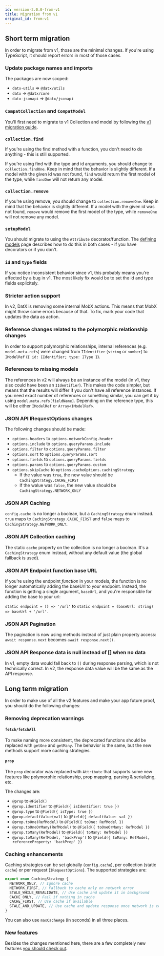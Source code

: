 ```yaml
---
id: version-2.0.0-from-v1
title: Migration from v1
original_id: from-v1
---
```


## Short term migration

In order to migrate from v1, those are the minimal changes. If you're using TypeScript, it should report errors in most of those cases.

### Update package names and imports

The packages are now scoped:

- `datx-utils` => `@datx/utils`
- `datx` => `@datx/core`
- `datx-jsonapi` => `@datx/jsonapi`

### `CompatCollection` and `CompatModel`

You'll first need to migrate to v1 Collection and model by following the [v1 migration guide](https://datx.dev/docs/migration-guide/mobx-collection-store).

### `collection.find`

If you're using the find method with a function, you don't need to do anything - this is still supported.

If you're using find with the type and id arguments, you should change to `collection.findOne`. Keep in mind that the behavior is slightly different. If a model with the given id was not found, `find` would return the first model of the type, while `findOne` will not return any model.

### `collection.remove`

If you're using remove, you should change to `collection.removeOne`. Keep in mind that the behavior is slightly different. If a model with the given id was not found, `remove` would remove the first model of the type, while `removeOne` will not remove any model.

### `setupModel`

You should migrate to using the `Attribute` decorator/function. The [defining models](../getting-started/defining-models) page describes how to do this in both cases - if you have decorators or if you don't.

### `id` and `type` fields

If you notice inconsistent behavior since v1, this probably means you're affected by a bug in v1. The most likely fix would be to set the id and type fields explicitely.

### Stricter action support

In v2, DatX is removing some internal MobX actions. This means that MobX might throw some errors because of that. To fix, mark your code that updates the data as action.

### Reference changes related to the polymorphic relationship changes

In order to support polymorphic relationships, internal references (e.g. `model.meta.refs`) were changed from `IIdentifier` (`string` or `number`) to `IModelRef` (`{ id: IIdentifier; type: IType }`).

### References to missing models

The references in v2 will always be an instance of the model (in v1, they also could have been an `IIdentifier`). This makes the code simpler, but means that the results will differ if you don't have all reference instances. If you need exact number of references or something similar, you can get it by using `model.meta.refs[fieldName]`. Depending on the reference type, this will be either `IModelRef` or `Array<IModelRef>`.

### JSON API IRequestOptions changes

The following changes should be made:

- `options.headers` to `options.networkConfig.header`
- `options.include` to `options.queryParams.include`
- `options.filter` to `options.queryParams.filter`
- `options.sort` to `options.queryParams.sort`
- `options.fields` to `options.queryParams.fields`
- `options.params` to `options.queryParams.custom`
- `options.skipCache` to `options.cacheOptions.cachingStrategy`
  - If the value was `true`, the new value should be `CachingStrategy.CACHE_FIRST`
  - If the walue was `false`, the new value should be `CachingStrategy.NETWORK_ONLY`

### JSON API Caching

`config.cache` is no longer a boolean, but a `CachingStrategy` enum instead. `true` maps to `CachingStrategy.CACHE_FIRST` and `false` maps to `CachingStrategy.NETWORK_ONLY`.

### JSON API Collection caching

The static `cache` property on the collection is no longer a boolean. It's a `CachingStrategy` enum instead, without any default value (the global fallback is used).

### JSON API Endpoint function base URL

If you're using the endpoint _function_ in your models, the function is no longer automatically adding the baseUrl to your endpoint. Instead, the function is getting a single argument, `baseUrl`, and you're responsible for adding the base to your url:

`static endpoint = () => '/url'` to `static endpoint = (baseUrl: string) => baseUrl + '/url'`.

### JSON API Pagination

The pagination is now using methods instead of just plain property access: `await response.next` becomes `await response.next()`.

### JSON API Response data is null instead of [] when no data

In v1, empty data would fall back to `[]` during response parsing, which is not technically correct. In v2, the response data value will be the same as the API response.

## Long term migration

In order to make use of all the v2 features and make your app future proof, you should do the following changes:

### Removing deprecation warnings

#### `fetch/fetchAll`

To make naming more consistent, the deprecated functions should be replaced with `getOne` and `getMany`. The behavior is the same, but the new methods support more caching strategies.

#### `prop`

The `prop` decorator was replaced with `Attribute` that supports some new features like polymorphic relationship, prop mapping, parsing & serializing, etc.

The changes are:

- `@prop` to `@Field()`
- `@prop.identifier` to `@Field({ isIdentifier: true })`
- `@prop.type` to `@Field({ isType: true })`
- `@prop.defaultValue(val)` to `@Field({ defaultValue: val })`
- `@prop.toOne(RefModel)` to `@Field({ toOne: RefModel })`
- `@prop.toOneOrMany(RefModel)` to `@Field({ toOneOrMany: RefModel })`
- `@prop.toMany(RefModel)` to `@Field({ toMany: RefModel })`
- `@prop.toMany(RefModel, 'backProp')` to `@Field({ toMany: RefModel, referenceProperty: 'backProp' })`

### Caching enhancements

Caching strategies can be set globally (`config.cache`), per collection (static `cache`) or per request (`IRequestOptions`). The supported strategies are:

```typescript
export enum CachingStrategy {
  NETWORK_ONLY, // Ignore cache
  NETWORK_FIRST, // Fallback to cache only on network error
  STALE_WHILE_REVALIDATE, // Use cache and update it in background
  CACHE_ONLY, // Fail if nothing in cache
  CACHE_FIRST, // Use cache if available
  STALE_AND_UPDATE, // Use cache and update response once network is complete
}
```

You can also use `maxCacheAge` (in seconds) in all three places.

### New features

Besides the changes mentioned here, there are a few completely new features [you should check out](./whats-new).
